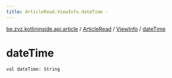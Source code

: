 ```yaml
---
title: ArticleRead.ViewInfo.dateTime - 
---
```


[be.zvz.kotlininside.api.article](../../index.html) / [ArticleRead](../index.html) / [ViewInfo](index.html) / [dateTime](./date-time.html)

# dateTime

`val dateTime: String`